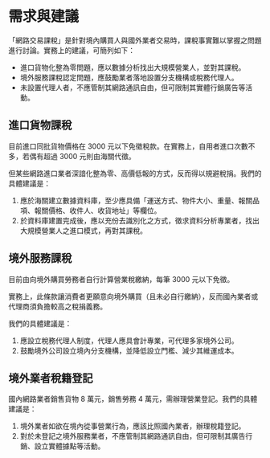 # 需求與建議

「網路交易課稅」是針對境內購買人與國外業者交易時，課稅事實難以掌握之問題進行討論。實務上的建議，可簡列如下：

* 進口貨物化整為零問題，應以數據分析找出大規模營業人，並對其課稅。
* 境外服務課稅認定問題，應鼓勵業者落地設置分支機構或稅務代理人。
* 未設置代理人者，不應管制其網路通訊自由，但可限制其實體行銷廣告等活動。

## 進口貨物課稅

目前進口同批貨物價格在 3000 元以下免徵稅款。在實務上，自用者進口次數不多，若偶有超過 3000 元則由海關代徵。

但某些網路進口業者深諳化整為零、高價低報的方式，反而得以規避稅捐。我們的具體建議是：

1. 應於海關建立數據資料庫，至少應具備「運送方式、物件大小、重量、報關品項、報關價格、收件人、收貨地址」等欄位。
2. 於資料庫建置完成後，應以充份去識別化之方式，徵求資料分析專業者，找出大規模營業人之進口模式，再對其課稅。

## 境外服務課稅

目前由向境外購買勞務者自行計算營業稅繳納，每筆 3000 元以下免徵。

實務上，此條款讓消費者更願意向境外購買（且未必自行繳納），反而國內業者或代理商須負擔較高之稅捐義務。

我們的具體建議是：

1. 應設立稅務代理人制度，代理人應具會計專業，可代理多家境外公司。
2. 鼓勵境外公司設立境內分支機構，並降低設立門檻、減少其維運成本。

## 境外業者稅籍登記

國內網路業者銷售貨物 8 萬元，銷售勞務 4 萬元，需辦理營業登記。我們的具體建議是：

1. 境外業者如欲在境內從事營業行為，應該比照國內業者，辦理稅籍登記。
2. 對於未登記之境外服務業者，不應管制其網路通訊自由，但可限制其廣告行銷、設立實體據點等活動。

